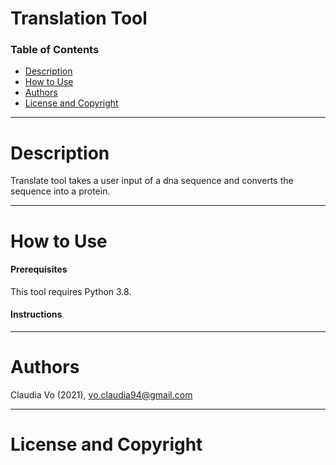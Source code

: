 # Translation Tool

### Table of Contents
- [Description](#description)
- [How to Use](#how-to-use)
- [Authors](#authors)
- [License and Copyright](#license-and-copyright)

---

# Description 
Translate tool takes a user input of a dna sequence and converts the sequence into a protein. 


---

# How to Use

#### Prerequisites
This tool requires Python 3.8.

#### Instructions

---

# Authors
Claudia Vo (2021), vo.claudia94@gmail.com

---

# License and Copyright
